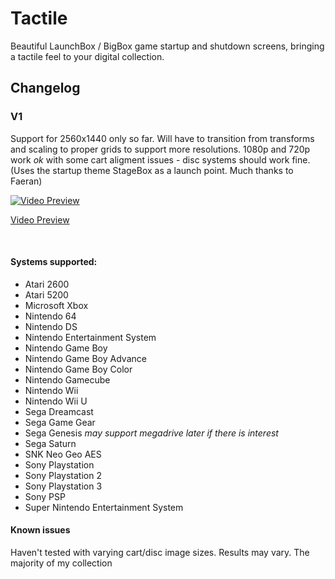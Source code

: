 # Tactile
Beautiful LaunchBox / BigBox game startup and shutdown screens, bringing a tactile feel to your digital collection.

## Changelog
### V1
Support for 2560x1440 only so far. Will have to transition from transforms and scaling to proper grids to support more resolutions. 1080p and 720p work *ok* with some cart aligment issues - disc systems should work fine. (Uses the startup theme StageBox as a launch  point. Much thanks to Faeran)

[![Video Preview](https://i.ibb.co/gms6skS/Tactile-preview.jpg)](https://forums.launchbox-app.com/uploads/monthly_2020_06/1510786514_2020-06-0200-46-58.mp4.6b4cfe84a773197d7e878dacde779b3d.mp4)

[Video Preview](https://forums.launchbox-app.com/uploads/monthly_2020_06/1510786514_2020-06-0200-46-58.mp4.6b4cfe84a773197d7e878dacde779b3d.mp4)

<br/>

#### Systems supported:
* Atari 2600
* Atari 5200
* Microsoft Xbox
* Nintendo 64
* Nintendo DS
* Nintendo Entertainment System
* Nintendo Game Boy
* Nintendo Game Boy Advance
* Nintendo Game Boy Color
* Nintendo Gamecube
* Nintendo Wii
* Nintendo Wii U
* Sega Dreamcast
* Sega Game Gear
* Sega Genesis *may support megadrive later if there is interest*
* Sega Saturn
* SNK Neo Geo AES
* Sony Playstation
* Sony Playstation 2
* Sony Playstation 3
* Sony PSP
* Super Nintendo Entertainment System



#### Known issues
Haven't tested with varying cart/disc image sizes. Results may vary. The majority of my collection
